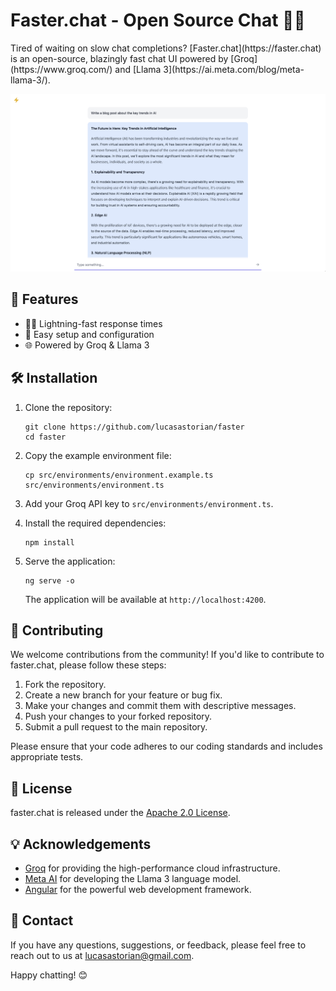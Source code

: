 <h1 class="text-4xl">Faster.chat - Open Source Chat  🚀📝</h1>

<p></p><p>Tired of waiting on slow chat completions? [Faster.chat](https://faster.chat) is an open-source, blazingly fast chat UI powered by [Groq](https://www.groq.com/) and [Llama 3](https://ai.meta.com/blog/meta-llama-3/).  </p><p></p>

<img src="demo_image.png" alt="Faster.chat">

## 🌟 Features

- 🏃‍♂️ Lightning-fast response times
- 🔧 Easy setup and configuration
- 🌐 Powered by Groq & Llama 3

## 🛠️ Installation

1. Clone the repository:

   ```
   git clone https://github.com/lucasastorian/faster
   cd faster
   ```

2. Copy the example environment file:

   ```
   cp src/environments/environment.example.ts src/environments/environment.ts
   ```

3. Add your Groq API key to `src/environments/environment.ts`.

4. Install the required dependencies:

   ```
   npm install
   ```

5. Serve the application:

   ```
   ng serve -o
   ```

   The application will be available at `http://localhost:4200`.

## 🤝 Contributing

We welcome contributions from the community! If you'd like to contribute to faster.chat, please follow these steps:

1. Fork the repository.
2. Create a new branch for your feature or bug fix.
3. Make your changes and commit them with descriptive messages.
4. Push your changes to your forked repository.
5. Submit a pull request to the main repository.

Please ensure that your code adheres to our coding standards and includes appropriate tests.

## 📄 License

faster.chat is released under the [Apache 2.0 License](https://github.com/lucasastorian/faster/blob/main/LICENSE).

## 💡 Acknowledgements

- [Groq](https://www.groq.com/) for providing the high-performance cloud infrastructure.
- [Meta AI](https://ai.facebook.com/) for developing the Llama 3 language model.
- [Angular](https://angular.io/) for the powerful web development framework.

## 📧 Contact

If you have any questions, suggestions, or feedback, please feel free to reach out to us at [lucasastorian@gmail.com](mailto:lucasastorian@gmail.com).

Happy chatting! 😊